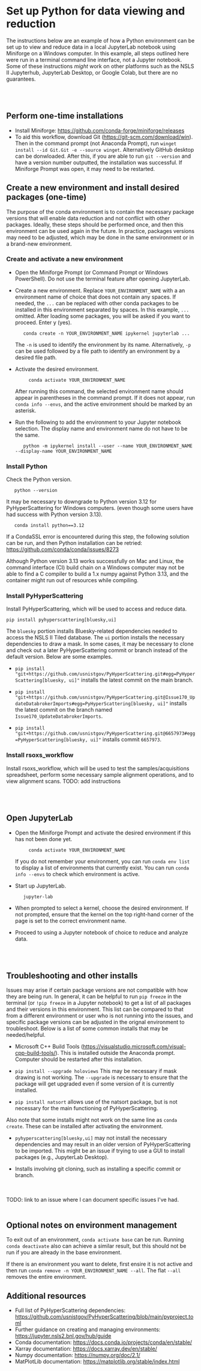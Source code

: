 # Set up Python for data viewing and reduction

The instructions below are an example of how a Python environment can be set up to view and reduce data in a local JupyterLab notebook using Miniforge on a Windows computer.  In this example, all steps outlined here were run in a terminal command line interface, not a Jupyter notebook.  Some of these instructions *might* work on other platforms such as the NSLS II Jupyterhub, JupyterLab Desktop, or Google Colab, but there are no guarantees.

<br>
<br>

## Perform one-time installations
- Install Miniforge: https://github.com/conda-forge/miniforge/releases
- To aid this workflow, download Git (https://git-scm.com/download/win).  Then in the command prompt (not Anaconda Prompt), run `winget install --id Git.Git -e --source winget`.  Alternatively GitHub desktop can be donwloaded.  After this, if you are able to run ``git --version`` and have a version number outputted, the installation was successful.  If Miniforge Prompt was open, it may need to be restarted.

## Create a new environment and install desired packages (one-time)

The purpose of the conda environment is to contain the necessary package versions that will enable data reduction and not conflict with other packages.  Ideally, these steps should be performed once, and then this environment can be used again in the future.  In practice, packages versions may need to be adjusted, which may be done in the same environment or in a brand-new environment.

### Create and activate a new environment

- Open the Miniforge Prompt (or Command Prompt or Windows PowerShell).  Do not use the terminal feature after opening JupyterLab.

- Create a new environment.  Replace `YOUR_ENVIRONMENT_NAME` with a an environment name of choice that does not contain any spaces.  If needed, the `...` can be replaced with other conda packages to be installed in this environment separated by spaces.  In this example, `...` omitted.  After loading some packages, you will be asked if you want to proceed.  Enter y (yes).

  ```  
     conda create -n YOUR_ENVIRONMENT_NAME ipykernel jupyterlab ...
  ```
  The `-n` is used to identify the environment by its name.  Alternatively, `-p` can be used followed by a file path to identify an environment by a desired file path. 
  
- Activate the desired environment.
  
  ```
       conda activate YOUR_ENVIRONMENT_NAME
  ```
  After running this command, the selected environment name should appear in parentheses in the command prompt.  If it does not appear, run `conda info --envs`, and the active environment should be marked by an asterisk.
  
- Run the following to add the environment to your Jupyter notebook selection.  The display name and environment name do not have to be the same.

  ```  
     python -m ipykernel install --user --name YOUR_ENVIRONMENT_NAME --display-name YOUR_ENVIRONMENT_NAME
  ```


### Install Python

Check the Python version.

```  
   python --version
```
  
It may be necessary to downgrade to Python version 3.12 for PyHyperScattering for Windows computers. (even though some users have had success with Python version 3.13).

```  
   conda install python==3.12
```
  
If a CondaSSL error is encountered during this step, the following solution can be run, and then Python installation can be retried: https://github.com/conda/conda/issues/8273

Although Python version 3.13 works successfully on Mac and Linux, the command interface (CI) build chain on a Windows computer may not be able to find a C compiler to build a 1.x numpy against Python 3.13, and the container might run out of resources while compiling.

### Install PyHyperScattering

Install PyHyperScattering, which will be used to access and reduce data.

```
pip install pyhyperscattering[bluesky,ui]
```

The `bluesky` portion installs Bluesky-related dependencies needed to access the NSLS II Tiled database. The `ui` portion installs the necessary dependencies to draw a mask.  In some cases, it may be necessary to clone and check out a later PyHyperScattering commit or branch instead of the default version. Below are some examples.

- `pip install "git+https://github.com/usnistgov/PyHyperScattering.git#egg=PyHyperScattering[bluesky, ui]"` installs the latest commit on the main branch.

- `pip install "git+https://github.com/usnistgov/PyHyperScattering.git@Issue170_UpdateDatabrokerImports#egg=PyHyperScattering[bluesky, ui]"` installs the latest commit on the branch named `Issue170_UpdateDatabrokerImports`.

- `pip install "git+https://github.com/usnistgov/PyHyperScattering.git@6657973#egg=PyHyperScattering[bluesky, ui]"` installs commit `6657973`.

### Install rsoxs_workflow

Install rsoxs_workflow, which will be used to test the samples/acquisitions spreadsheet, perform some necessary sample alignment operations, and to view alignment scans.
TODO: add instructions

<br>
<br>

## Open JupyterLab

- Open the Miniforge Prompt and activate the desired environment if this has not been done yet.

  ```
       conda activate YOUR_ENVIRONMENT_NAME
  ```

  If you do not remember your environment, you can run `conda env list` to display a list of environments that currently exist.  You can run `conda info --envs` to check which environment is active.

- Start up JupyterLab.
  
  ```
     jupyter-lab
  ```
  
- When prompted to select a kernel, choose the desired environment.  If not prompted, ensure that the kernel on the top right-hand corner of the page is set to the correct environment name.

- Proceed to using a Jupyter notebook of choice to reduce and analyze data.

<br>
<br>

## Troubleshooting and other installs

Issues may arise if certain package versions are not compatible with how they are being run.  In general, it can be helpful to run `pip freeze` in the terminal (or `!pip freeze` in a Jupyter notebook) to get a list of all packages and their versions in this environment.  This list can be compared to that from a different environment or user who is not running into the issues, and specific package versions can be adjusted in the orignal environment to troubleshoot.  Below is a list of some common installs that may be needed/helpful.

- Microsoft C++ Build Tools (https://visualstudio.microsoft.com/visual-cpp-build-tools/).  This is installed outside the Anaconda prompt.  Computer should be restarted after this installation.

- `pip install --upgrade holoviews`  This may be necessary if mask drawing is not working.  The `--upgrade` is necessary to ensure that the package will get upgraded even if some version of it is currently installed.

- `pip install natsort` allows use of the natsort package, but is not necessary for the main functioning of PyHyperScattering.

Also note that some installs might not work on the same line as `conda create`.  These can be installed after activating the environment.

- `pyhyperscattering[bluesky,ui]` may not install the necessary dependencies and may result in an older version of PyHyperScattering to be imported.  This might be an issue if trying to use a GUI to install packages (e.g., JupyterLab Desktop).
  
- Installs involving git cloning, such as installing a specific commit or branch.

<br>
<br>
TODO: link to an issue where I can document specific issues I've had.

<br>
<br>


## Optional notes on environment management

To exit out of an environment, `conda activate base` can be run.  Running `conda deactivate` also can achieve a similar result, but this should not be run if you are already in the base environment.

If there is an environment you want to delete, first ensire it is not active and then run `conda remove -n YOUR_ENVIRONMENT_NAME --all`.  The flat `--all` removes the entire environment.

## Additional resources
- Full list of PyHyperScattering dependencies: https://github.com/usnistgov/PyHyperScattering/blob/main/pyproject.toml
- Further guidance on creating and managing environments: https://jupyter.nsls2.bnl.gov/hub/guide
- Conda documentation: https://docs.conda.io/projects/conda/en/stable/
- Xarray documentation: https://docs.xarray.dev/en/stable/
- Numpy documentation: https://numpy.org/doc/2.1/
- MatPlotLib documentation: https://matplotlib.org/stable/index.html
